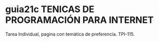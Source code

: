 # guia21c TENICAS DE PROGRAMACIÓN PARA INTERNET
Tarea Individual, pagina con temática de preferencia. TPI-115.
